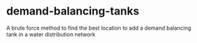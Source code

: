 # demand-balancing-tanks
A brute force method to find the best location to add a demand balancing tank in a water distribution network
